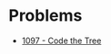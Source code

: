 # Problems

- [1097 - Code the Tree](http://acm.zju.edu.cn/onlinejudge/showProblem.do?problemId=97)
